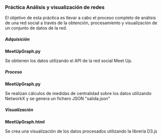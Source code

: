 ### Práctica Análisis y visualización de redes
El objetivo de esta práctica es llevar a cabo el proceso completo de análisis de una red social a través de la obtención, procesamiento y visualización de un conjunto de datos de la red.

##### Adquisición

**MeetUpGraph.py**

Se obtienen los datos utilizando el API de la red social Meet Up.

##### Proceso

**MeetUpGraph.py**

Se realizan cálculos de medidas de centralidad sobre los datos utilizando NetworkX y se genera un fichero JSON "salida.json"

##### Visualización

**MeetUpGraph.html**

Se crea una visualización de los datos procesados utilizando la librería D3.js
